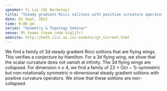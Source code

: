 ```yaml
---
speaker: Yi Lai (UC Berkeley)
title: "Steady gradient Ricci solitons with positive curvature operators"
date: 01 Sept, 2021
time: 9:00 pm
series: "Geometry & Topology Seminar"
venue: MS teams (team code hiq1jfr)
website: http://math.iisc.ac.in/~vvdatar/gt_Current.html
---
```


We find a family of 3d steady gradient Ricci solitons that are flying wings. This verifies a conjecture by Hamilton. For a 3d flying wing, we show that 
the scalar curvature does not vanish at infinity. The 3d flying wings are collapsed. For dimension n ≥ 4, we find a family of Z2 × O(n − 1)-symmetric 
but non-rotationally symmetric n-dimensional steady gradient solitons with positive curvature operators. We show that these solitons are non-collapsed.
